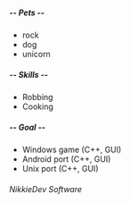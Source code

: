 ##### -- Pets --
* rock
* dog
* unicorn

##### -- Skills --
* Robbing
* Cooking

##### -- Goal --
* Windows game (C++, GUI)
* Android port (C++, GUI)
* Unix port (C++, GUI)

###### NikkieDev Software
